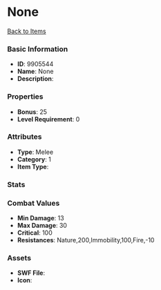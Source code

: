 # None



[Back to Items](../items.md)

### Basic Information

- **ID**: 9905544
- **Name**: None
- **Description**: 

### Properties

- **Bonus**: 25
- **Level Requirement**: 0

### Attributes

- **Type**: Melee
- **Category**: 1
- **Item Type**: 

### Stats


### Combat Values

- **Min Damage**: 13
- **Max Damage**: 30
- **Critical**: 100
- **Resistances**: Nature,200,Immobility,100,Fire,-10

### Assets

- **SWF File**: 
- **Icon**: 


